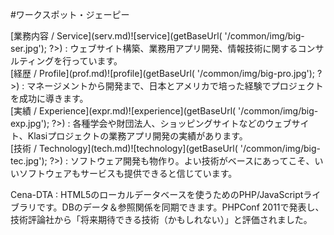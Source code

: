 #ワークスポット・ジェーピー

<div class="dtBox span4" markdown="1">
[業務内容 / Service](serv.md)![service](<?php echo $_ctrl->getBaseUrl( '/common/img/big-ser.jpg'); ?>)
: ウェブサイト構築、業務用アプリ開発、情報技術に関するコンサルティングを行っています。
</div>

<div class="dtBox span4" markdown="1">
[経歴 / Profile](prof.md)![profile](<?php echo $_ctrl->getBaseUrl( '/common/img/big-pro.jpg'); ?>)
: マネージメントから開発まで、日本とアメリカで培った経験でプロジェクトを成功に導きます。
</div>

<div class="dtBox span4" markdown="1">
[実績 / Experience](expr.md)![experience](<?php echo $_ctrl->getBaseUrl( '/common/img/big-exp.jpg'); ?>)
: 各種学会や財団法人、ショッピングサイトなどのウェブサイト、Klasiプロジェクトの業務アプリ開発の実績があります。
</div>

<div class="dtBox span4" markdown="1">
[技術 / Technology](tech.md)![technology](<?php echo $_ctrl->getBaseUrl( '/common/img/big-tec.jpg'); ?>)
: ソフトウェア開発も物作り。よい技術がベースにあってこそ、いいソフトウェアもサービスも提供できると信じています。
</div>

Cena-DTA
: HTML5のローカルデータベースを使うためのPHP/JavaScriptライブラリです。DBのデータ＆参照関係を同期できます。PHPConf 2011で発表し、技術評論社から「将来期待できる技術（かもしれない）」と評価されました。

